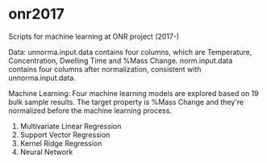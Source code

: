 # onr2017
Scripts for machine learning at ONR project (2017-)

Data:
unnorma.input.data contains four columns, which are Temperature, Concentration, Dwelling Time and %Mass Change. 
norm.input.data contains four columns after normalization, consistent with unnorma.input.data. 

Machine Learning:
Four machine learning models are explored based on 19 bulk sample results. The target property is %Mass Change and they're normalized before the machine learning process. 
1. Multivariate Linear Regression
2. Support Vector Regression
3. Kernel Ridge Regression
4. Neural Network
